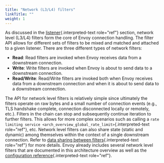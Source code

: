 ```yaml
---
title: "Network (L3/L4) filters"
linkTitle: ""
weight: 1
---
```


As discussed in the
[listener](arch_overview_listeners){.interpreted-text role="ref"}
section, network level (L3/L4) filters form the core of Envoy connection
handling. The filter API allows for different sets of filters to be
mixed and matched and attached to a given listener. There are three
different types of network filters:

- **Read**: Read filters are invoked when Envoy receives data from a
  downstream connection.
- **Write**: Write filters are invoked when Envoy is about to send
  data to a downstream connection.
- **Read/Write**: Read/Write filters are invoked both when Envoy
  receives data from a downstream connection and when it is about to
  send data to a downstream connection.

The API for network level filters is relatively simple since ultimately
the filters operate on raw bytes and a small number of connection events
(e.g., TLS handshake complete, connection disconnected locally or
remotely, etc.). Filters in the chain can stop and subsequently continue
iteration to further filters. This allows for more complex scenarios
such as calling a `rate limiting service <arch_overview_global_rate_limit>`{.interpreted-text
role="ref"}, etc. Network level filters can also share state (static and
dynamic) among themselves within the context of a single downstream
connection. Refer to
[data sharing between filters](arch_overview_data_sharing_between_filters){.interpreted-text
role="ref"} for more details. Envoy already includes several network
level filters that are documented in this architecture overview as well
as the
[configuration reference](config_network_filters){.interpreted-text
role="ref"}.
